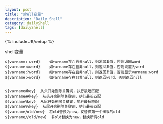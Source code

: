 ```yaml
---
layout: post
title: "shell变量"
description: "Daily Shell"
category: dailyShell
tags: [dailyShell]
---
```

{% include JB/setup %}

shell变量

    ${varname:-word}    如varname存在且非null，则返回其值，否则返回word
    ${varname:=word}    如varname存在且非null，则返回其值，否则设置为word
    ${varname:?word}    如varname存在且非null，则返回其值，否则显示varname:word
    ${varname:+word}    如varname存在且非null，则返回word，否则返回null


    ${varname#key}  从头开始删除关键词，执行最短匹配
    ${varname##key}  从头开始删除关键词，执行最长匹配
    ${varname%key}  从尾开始删除关键词，执行最短匹配
    ${varname%%key}  从尾开始删除关键词，执行最长匹配
    ${varname/old/new}  将old替换为new，仅替换第一个出现的old
    ${varname//old/new}  将old替换为new，替换所有old
